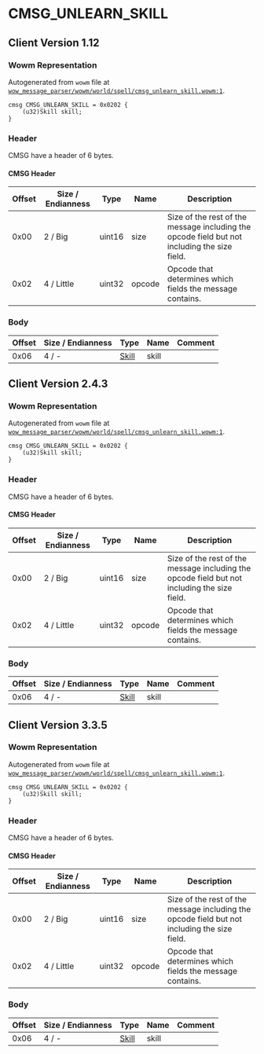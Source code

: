 # CMSG_UNLEARN_SKILL

## Client Version 1.12

### Wowm Representation

Autogenerated from `wowm` file at [`wow_message_parser/wowm/world/spell/cmsg_unlearn_skill.wowm:1`](https://github.com/gtker/wow_messages/tree/main/wow_message_parser/wowm/world/spell/cmsg_unlearn_skill.wowm#L1).
```rust,ignore
cmsg CMSG_UNLEARN_SKILL = 0x0202 {
    (u32)Skill skill;
}
```
### Header

CMSG have a header of 6 bytes.

#### CMSG Header

| Offset | Size / Endianness | Type   | Name   | Description |
| ------ | ----------------- | ------ | ------ | ----------- |
| 0x00   | 2 / Big           | uint16 | size   | Size of the rest of the message including the opcode field but not including the size field.|
| 0x02   | 4 / Little        | uint32 | opcode | Opcode that determines which fields the message contains.|

### Body

| Offset | Size / Endianness | Type | Name | Comment |
| ------ | ----------------- | ---- | ---- | ------- |
| 0x06 | 4 / - | [Skill](skill.md) | skill |  |

## Client Version 2.4.3

### Wowm Representation

Autogenerated from `wowm` file at [`wow_message_parser/wowm/world/spell/cmsg_unlearn_skill.wowm:1`](https://github.com/gtker/wow_messages/tree/main/wow_message_parser/wowm/world/spell/cmsg_unlearn_skill.wowm#L1).
```rust,ignore
cmsg CMSG_UNLEARN_SKILL = 0x0202 {
    (u32)Skill skill;
}
```
### Header

CMSG have a header of 6 bytes.

#### CMSG Header

| Offset | Size / Endianness | Type   | Name   | Description |
| ------ | ----------------- | ------ | ------ | ----------- |
| 0x00   | 2 / Big           | uint16 | size   | Size of the rest of the message including the opcode field but not including the size field.|
| 0x02   | 4 / Little        | uint32 | opcode | Opcode that determines which fields the message contains.|

### Body

| Offset | Size / Endianness | Type | Name | Comment |
| ------ | ----------------- | ---- | ---- | ------- |
| 0x06 | 4 / - | [Skill](skill.md) | skill |  |

## Client Version 3.3.5

### Wowm Representation

Autogenerated from `wowm` file at [`wow_message_parser/wowm/world/spell/cmsg_unlearn_skill.wowm:1`](https://github.com/gtker/wow_messages/tree/main/wow_message_parser/wowm/world/spell/cmsg_unlearn_skill.wowm#L1).
```rust,ignore
cmsg CMSG_UNLEARN_SKILL = 0x0202 {
    (u32)Skill skill;
}
```
### Header

CMSG have a header of 6 bytes.

#### CMSG Header

| Offset | Size / Endianness | Type   | Name   | Description |
| ------ | ----------------- | ------ | ------ | ----------- |
| 0x00   | 2 / Big           | uint16 | size   | Size of the rest of the message including the opcode field but not including the size field.|
| 0x02   | 4 / Little        | uint32 | opcode | Opcode that determines which fields the message contains.|

### Body

| Offset | Size / Endianness | Type | Name | Comment |
| ------ | ----------------- | ---- | ---- | ------- |
| 0x06 | 4 / - | [Skill](skill.md) | skill |  |

